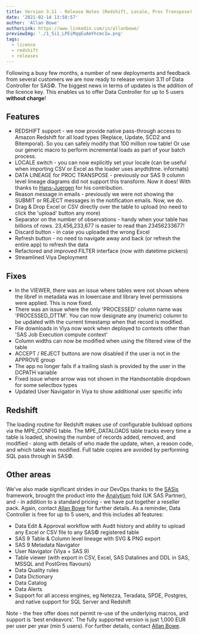 ```yaml
---
title: Version 3.11 - Release Notes (Redshift, Locale, Proc Transpose)
date: '2021-02-14 13:58:57'
author: 'Allan Bowe'
authorLink: https://www.linkedin.com/in/allanbowe/
previewImg: './1_5i1_LPEiMqqEuAmYhcmcIw.png'
tags:
  - licence
  - redshift
  - releases
---
```


Following a busy few months, a number of new deployments and feedback from several customers we are now ready to release version 3.11 of Data Controller for SAS©. The biggest news in terms of updates is the addition of the licence key. This enables us to offer Data Controller for up to 5 users <strong>without charge</strong>! <h2>Features</h2> <ul> <li>REDSHIFT support - we now provide native pass-through access to Amazon Redshift for all load types (Replace, Update, SCD2 and Bitemporal). So you can safely modify that 100 million row table! Or use our generic macro to perform incremental loads as part of your batch process.</li> <li>LOCALE switch - you can now explicitly set your locale (can be useful when importing CSV or Excel as the loader uses anydtdtme. informats)</li> <li>DATA LINEAGE for PROC TRANSPOSE - previously our SAS 9 column level lineage diagrams did not support this transform. Now it does! With thanks to <a href="https://datacontroller.io/siemens-healthineers-smart-data-catalog/">Hans-Juergen</a> for his contribution.</li> <li>Reason message in emails - previously we were not showing the SUBMIT or REJECT messages in the notification emails. Now, we do.</li> <li>Drag &amp; Drop Excel or CSV directly over the table to upload (no need to click the 'upload' button any more)</li> <li>Separator on the number of observations - handy when your table has billions of rows. 23,456,233,677 is easier to read than 23456233677!</li> <li>Discard button - in case you uploaded the wrong Excel</li> <li>Refresh button - no need to navigate away and back (or refresh the entire app) to refresh the data</li> <li>Refactored and improved FILTER interface (now with datetime pickers)</li> <li>Streamlined Viya Deployment</li> </ul> <h2>Fixes</h2> <ul> <li>In the VIEWER, there was an issue where tables were not shown where the libref in metadata was in lowercase and library level permissions were applied. This is now fixed.</li> <li>There was an issue where the only 'PROCESSED' column name was 'PROCESSED_DTTM'. You can now designate any (numeric) column to be updated with the current timestamp when that record is modified.</li> <li>File downloads in Viya now work when deployed to contexts other than 'SAS Job Execution compute context'</li> <li>Column widths can now be modified when using the filtered view of the table</li> <li>ACCEPT / REJECT buttons are now disabled if the user is not in the APPROVE group</li> <li>The app no longer fails if a trailing slash is provided by the user in the DCPATH variable</li> <li>Fixed issue where arrow was not shown in the Handsontable dropdown for some selectbox types</li> <li>Updated User Navigator in Viya to show additional user specific info</li> </ul> <h2>Redshift</h2> The loading routine for Redshift makes use of configurable bulkload options via the MPE_CONFIG table. The MPE_DATALOADS table tracks every time a table is loaded, showing the number of records added, removed, and modified - along with details of who made the update, when, a reason code, and which table was modified. Full table copies are avoided by performing SQL pass through in SAS©. <h2>Other areas</h2> We've also made significant strides in our DevOps thanks to the <a href="https://sasjs.io">SASjs</a> framework, brought the product into the <a href="https://sasapps.io">Analytium</a> fold (UK SAS Partner), and - in addition to a standard pricing - we have put together a reseller pack. Again, contact <a href="https://www.linkedin.com/in/allanbowe/">Allan Bowe</a> for further details. As a reminder, Data Controller is free for up to 5 users, and this includes all features: <ul> <li>Data Edit &amp; Approval workflow with Audit history and ability to upload any Excel or CSV file to any SAS© registered table</li> <li>SAS 9 Table &amp; Column level lineage with SVG &amp; PNG export</li> <li>SAS 9 Metadata Navigator</li> <li>User Navigator (Viya + SAS 9)</li> <li>Table viewer (with export in CSV, Excel, SAS Datalines and DDL in SAS, MSSQL and PostGres flavours)</li> <li>Data Quality rules</li> <li>Data Dictionary</li> <li>Data Catalog</li> <li>Data Alerts</li> <li>Support for all access engines, eg Netezza, Teradata, SPDE, Postgres, and native support for SQL Server and Redshift</li> </ul> Note - the free offer does not permit re-use of the underlying macros, and support is 'best endeavors'. The fully supported version is just 1,000 EUR per user per year (min 5 users). For further details, contact <a href="https://www.linkedin.com/in/allanbowe/">Allan Bowe</a>.
